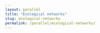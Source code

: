 ```yaml
---
layout: parallel
title: "Ecological networks"
slug: ecological-networks
permalink: /parallel/ecological-networks/
---
```

